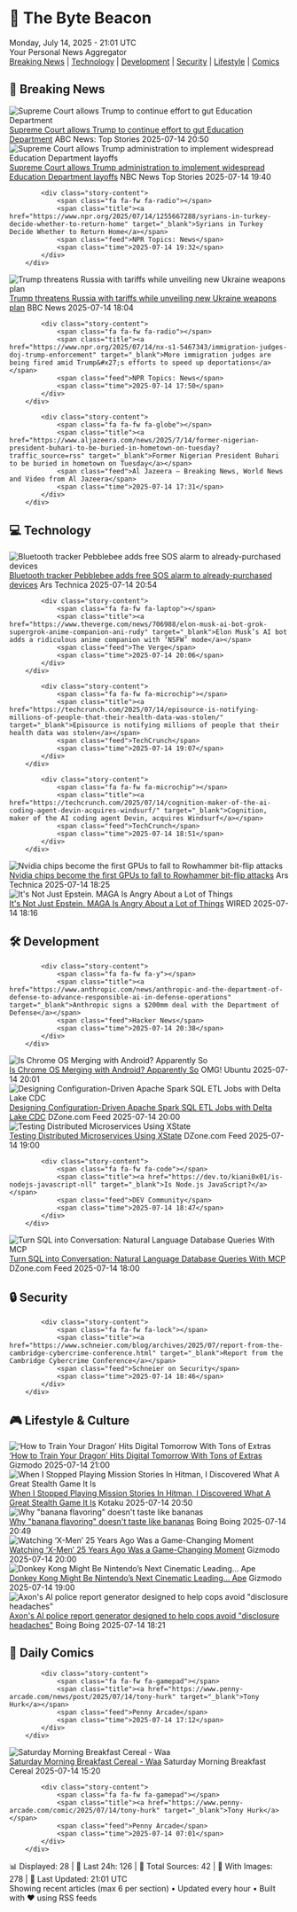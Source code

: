 <!-- Processing 54 RSS feeds at 2025-07-14 21:01:37 UTC -->
<!-- Processing: XKCD -->
<!-- Processing: Saturday Morning Breakfast Cereal -->
<!-- Processing: Penny Arcade -->
<!-- Processing: Poorly Drawn Lines -->
<!-- Processing: Cyanide & Happiness -->
<!-- Processing: Questionable Content -->
<!-- Processing: Girl Genius -->
<!-- Processing: Dinosaur Comics -->
<!-- Processing: CNN Top Stories -->
<!-- Processing: BBC World News -->
<!-- Processing: BBC Breaking News -->
<!-- Processing: Reuters World News -->
<!-- Processing: Associated Press Breaking -->
<!-- Processing: ABC News Breaking -->
<!-- Processing: NBC News Breaking -->
<!-- Processing: The Verge -->
<!-- Processing: Ars Technica -->
<!-- Processing: WIRED -->
<!-- Processing: Slashdot -->
<!-- Processing: Hacker News -->
<!-- Processing: Phoronix Linux News -->
<!-- Processing: It's FOSS -->
<!-- Error processing https://itsfoss.com/rss/: The read operation timed out -->
<!-- Processing: OMG! Ubuntu -->
<!-- Processing: Ubuntu Blog -->
<!-- Processing: GitHub Blog -->
<!-- Processing: DZone -->
<!-- Processing: Martin Fowler -->
<!-- Processing: Coding Horror -->
<!-- Processing: The Pragmatic Engineer -->
<!-- Processing: Gizmodo -->
<!-- Processing: Kotaku -->
<!-- Processing: Boing Boing -->
<!-- Processing: Krebs on Security -->
<!-- Generated 10 new posts out of 33 feeds processed -->
<div class="newspaper-header">
    <h1 class="newspaper-title">📰 The Byte Beacon</h1>
    <div class="newspaper-date">Monday, July 14, 2025 - 21:01 UTC</div>
    <div class="newspaper-subtitle">Your Personal News Aggregator</div>
</div>

<div class="newspaper-nav">
    <a href="#breaking">Breaking News</a> |
    <a href="#tech">Technology</a> |
    <a href="#dev">Development</a> |
    <a href="#security">Security</a> |
    <a href="#lifestyle">Lifestyle</a> |
    <a href="#webcomics">Comics</a>
</div>

<div class="news-section breaking-news" id="breaking">
<h2 class="section-header">🚨 Breaking News</h2>
<div class="stories-container">
<div class="story">
            <img src="https://s.abcnews.com/images/Politics/education-gty-er-250714_1752522483697_hpMain_4x3t_384.jpg" alt="Supreme Court allows Trump to continue effort to gut Education Department" class="story-image" loading="lazy" onerror="this.style.display='none'">
            <div class="story-content">
                <span class="fa fa-fw fa-tv"></span>
                <span class="title"><a href="https://abcnews.go.com/Politics/supreme-court-allows-trump-continue-effort-gut-education/story?id=123747924" target="_blank">Supreme Court allows Trump to continue effort to gut Education Department</a></span>
                <span class="feed">ABC News: Top Stories</span>
                <span class="time">2025-07-14 20:50</span>
            </div>
        </div>
<div class="story">
            <img src="https://media-cldnry.s-nbcnews.com/image/upload/t_fit_1500w/rockcms/2025-06/250606-Linda-McMahon-4-ew-1251p-28631a.jpg" alt="Supreme Court allows Trump administration to implement widespread Education Department layoffs" class="story-image" loading="lazy" onerror="this.style.display='none'">
            <div class="story-content">
                <span class="fa fa-fw fa-broadcast-tower"></span>
                <span class="title"><a href="https://www.nbcnews.com/politics/supreme-court/supreme-court-trump-administration-layoffs-education-department-rcna211450" target="_blank">Supreme Court allows Trump administration to implement widespread Education Department layoffs</a></span>
                <span class="feed">NBC News Top Stories</span>
                <span class="time">2025-07-14 19:40</span>
            </div>
        </div>
<div class="story">
            
            <div class="story-content">
                <span class="fa fa-fw fa-radio"></span>
                <span class="title"><a href="https://www.npr.org/2025/07/14/1255667288/syrians-in-turkey-decide-whether-to-return-home" target="_blank">Syrians in Turkey Decide Whether to Return Home</a></span>
                <span class="feed">NPR Topics: News</span>
                <span class="time">2025-07-14 19:32</span>
            </div>
        </div>
<div class="story">
            <img src="https://ichef.bbci.co.uk/ace/standard/240/cpsprodpb/6237/live/5aad4540-60d9-11f0-91b8-b32fbb96c188.jpg" alt="Trump threatens Russia with tariffs while unveiling new Ukraine weapons plan" class="story-image" loading="lazy" onerror="this.style.display='none'">
            <div class="story-content">
                <span class="fa fa-fw fa-earth-americas"></span>
                <span class="title"><a href="https://www.bbc.com/news/articles/czdv20v9lp1o" target="_blank">Trump threatens Russia with tariffs while unveiling new Ukraine weapons plan</a></span>
                <span class="feed">BBC News</span>
                <span class="time">2025-07-14 18:04</span>
            </div>
        </div>
<div class="story">
            
            <div class="story-content">
                <span class="fa fa-fw fa-radio"></span>
                <span class="title"><a href="https://www.npr.org/2025/07/14/nx-s1-5467343/immigration-judges-doj-trump-enforcement" target="_blank">More immigration judges are being fired amid Trump&#x27;s efforts to speed up deportations</a></span>
                <span class="feed">NPR Topics: News</span>
                <span class="time">2025-07-14 17:50</span>
            </div>
        </div>
<div class="story">
            
            <div class="story-content">
                <span class="fa fa-fw fa-globe"></span>
                <span class="title"><a href="https://www.aljazeera.com/news/2025/7/14/former-nigerian-president-buhari-to-be-buried-in-hometown-on-tuesday?traffic_source=rss" target="_blank">Former Nigerian President Buhari to be buried in hometown on Tuesday</a></span>
                <span class="feed">Al Jazeera – Breaking News, World News and Video from Al Jazeera</span>
                <span class="time">2025-07-14 17:31</span>
            </div>
        </div>
</div>
</div>
<div class="news-section tech-news" id="tech">
<h2 class="section-header">💻 Technology</h2>
<div class="stories-container">
<div class="story">
            <img src="https://cdn.arstechnica.net/wp-content/uploads/2025/07/Pebblebee-Clip-500x500-1752523315.jpg" alt="Bluetooth tracker Pebblebee adds free SOS alarm to already-purchased devices" class="story-image" loading="lazy" onerror="this.style.display='none'">
            <div class="story-content">
                <span class="fa fa-fw fa-cog"></span>
                <span class="title"><a href="https://arstechnica.com/gadgets/2025/07/bluetooth-tracker-pebblebee-adds-free-sos-alarm-to-already-purchased-devices/" target="_blank">Bluetooth tracker Pebblebee adds free SOS alarm to already-purchased devices</a></span>
                <span class="feed">Ars Technica</span>
                <span class="time">2025-07-14 20:54</span>
            </div>
        </div>
<div class="story">
            
            <div class="story-content">
                <span class="fa fa-fw fa-laptop"></span>
                <span class="title"><a href="https://www.theverge.com/news/706988/elon-musk-ai-bot-grok-supergrok-anime-companion-ani-rudy" target="_blank">Elon Musk’s AI bot adds a ridiculous anime companion with ‘NSFW’ mode</a></span>
                <span class="feed">The Verge</span>
                <span class="time">2025-07-14 20:06</span>
            </div>
        </div>
<div class="story">
            
            <div class="story-content">
                <span class="fa fa-fw fa-microchip"></span>
                <span class="title"><a href="https://techcrunch.com/2025/07/14/episource-is-notifying-millions-of-people-that-their-health-data-was-stolen/" target="_blank">Episource is notifying millions of people that their health data was stolen</a></span>
                <span class="feed">TechCrunch</span>
                <span class="time">2025-07-14 19:07</span>
            </div>
        </div>
<div class="story">
            
            <div class="story-content">
                <span class="fa fa-fw fa-microchip"></span>
                <span class="title"><a href="https://techcrunch.com/2025/07/14/cognition-maker-of-the-ai-coding-agent-devin-acquires-windsurf/" target="_blank">Cognition, maker of the AI coding agent Devin, acquires Windsurf</a></span>
                <span class="feed">TechCrunch</span>
                <span class="time">2025-07-14 18:51</span>
            </div>
        </div>
<div class="story">
            <img src="https://cdn.arstechnica.net/wp-content/uploads/2025/07/nvidia-rtx-a6000-500x500.jpeg" alt="Nvidia chips become the first GPUs to fall to Rowhammer bit-flip attacks" class="story-image" loading="lazy" onerror="this.style.display='none'">
            <div class="story-content">
                <span class="fa fa-fw fa-cog"></span>
                <span class="title"><a href="https://arstechnica.com/security/2025/07/nvidia-chips-become-the-first-gpus-to-fall-to-rowhammer-bit-flip-attacks/" target="_blank">Nvidia chips become the first GPUs to fall to Rowhammer bit-flip attacks</a></span>
                <span class="feed">Ars Technica</span>
                <span class="time">2025-07-14 18:25</span>
            </div>
        </div>
<div class="story">
            <img src="https://media.wired.com/photos/6874fc58441a8d428dd14933/master/pass/GettyImages-1229622995.jpg" alt="It&#x27;s Not Just Epstein. MAGA Is Angry About a Lot of Things" class="story-image" loading="lazy" onerror="this.style.display='none'">
            <div class="story-content">
                <span class="fa fa-fw fa-bolt"></span>
                <span class="title"><a href="https://www.wired.com/story/jeffrey-epstein-list-maga-angry-trump/" target="_blank">It&#x27;s Not Just Epstein. MAGA Is Angry About a Lot of Things</a></span>
                <span class="feed">WIRED</span>
                <span class="time">2025-07-14 18:16</span>
            </div>
        </div>
</div>
</div>
<div class="news-section dev-news" id="dev">
<h2 class="section-header">🛠️ Development</h2>
<div class="stories-container">
<div class="story">
            
            <div class="story-content">
                <span class="fa fa-fw fa-y"></span>
                <span class="title"><a href="https://www.anthropic.com/news/anthropic-and-the-department-of-defense-to-advance-responsible-ai-in-defense-operations" target="_blank">Anthropic signs a $200mm deal with the Department of Defense</a></span>
                <span class="feed">Hacker News</span>
                <span class="time">2025-07-14 20:38</span>
            </div>
        </div>
<div class="story">
            <img src="https://i0.wp.com/www.omgubuntu.co.uk/wp-content/uploads/2017/04/android-apps-on-linux.jpg?resize=406%2C232&amp;ssl=1" alt="Is Chrome OS Merging with Android? Apparently So" class="story-image" loading="lazy" onerror="this.style.display='none'">
            <div class="story-content">
                <span class="fa fa-fw fa-ubuntu"></span>
                <span class="title"><a href="https://www.omgubuntu.co.uk/2025/07/is-chrome-os-merging-with-android" target="_blank">Is Chrome OS Merging with Android? Apparently So</a></span>
                <span class="feed">OMG! Ubuntu</span>
                <span class="time">2025-07-14 20:01</span>
            </div>
        </div>
<div class="story">
            <img src="https://dz2cdn1.dzone.com/thumbnail?fid=18514930&w=600" alt="Designing Configuration-Driven Apache Spark SQL ETL Jobs with Delta Lake CDC" class="story-image" loading="lazy" onerror="this.style.display='none'">
            <div class="story-content">
                <span class="fa fa-fw fa-newspaper"></span>
                <span class="title"><a href="https://dzone.com/articles/config-driven-spark-sql-etl-delta-cdc" target="_blank">Designing Configuration-Driven Apache Spark SQL ETL Jobs with Delta Lake CDC</a></span>
                <span class="feed">DZone.com Feed</span>
                <span class="time">2025-07-14 20:00</span>
            </div>
        </div>
<div class="story">
            <img src="https://dz2cdn1.dzone.com/thumbnail?fid=18514870&w=600" alt="Testing Distributed Microservices Using XState" class="story-image" loading="lazy" onerror="this.style.display='none'">
            <div class="story-content">
                <span class="fa fa-fw fa-newspaper"></span>
                <span class="title"><a href="https://dzone.com/articles/testing-distributed-microservices-using-xstate" target="_blank">Testing Distributed Microservices Using XState</a></span>
                <span class="feed">DZone.com Feed</span>
                <span class="time">2025-07-14 19:00</span>
            </div>
        </div>
<div class="story">
            
            <div class="story-content">
                <span class="fa fa-fw fa-code"></span>
                <span class="title"><a href="https://dev.to/kiani0x01/is-nodejs-javascript-nll" target="_blank">Is Node.js JavaScript?</a></span>
                <span class="feed">DEV Community</span>
                <span class="time">2025-07-14 18:47</span>
            </div>
        </div>
<div class="story">
            <img src="https://dz2cdn1.dzone.com/thumbnail?fid=18511602&w=600" alt="Turn SQL into Conversation: Natural Language Database Queries With MCP" class="story-image" loading="lazy" onerror="this.style.display='none'">
            <div class="story-content">
                <span class="fa fa-fw fa-newspaper"></span>
                <span class="title"><a href="https://dzone.com/articles/natural-language-sql-queries-with-mcp" target="_blank">Turn SQL into Conversation: Natural Language Database Queries With MCP</a></span>
                <span class="feed">DZone.com Feed</span>
                <span class="time">2025-07-14 18:00</span>
            </div>
        </div>
</div>
</div>
<div class="news-section security-news" id="security">
<h2 class="section-header">🔒 Security</h2>
<div class="stories-container">
<div class="story">
            
            <div class="story-content">
                <span class="fa fa-fw fa-lock"></span>
                <span class="title"><a href="https://www.schneier.com/blog/archives/2025/07/report-from-the-cambridge-cybercrime-conference.html" target="_blank">Report from the Cambridge Cybercrime Conference</a></span>
                <span class="feed">Schneier on Security</span>
                <span class="time">2025-07-14 18:46</span>
            </div>
        </div>
</div>
</div>
<div class="news-section lifestyle-news" id="lifestyle">
<h2 class="section-header">🎮 Lifestyle & Culture</h2>
<div class="stories-container">
<div class="story">
            <img src="https://gizmodo.com/app/uploads/2025/07/HowToTrainYourDragon_homerelease.jpg" alt="‘How to Train Your Dragon’ Hits Digital Tomorrow With Tons of Extras" class="story-image" loading="lazy" onerror="this.style.display='none'">
            <div class="story-content">
                <span class="fa fa-fw fa-computer"></span>
                <span class="title"><a href="https://gizmodo.com/how-to-train-your-dragon-2025-home-release-date-streaming-2000628969" target="_blank">‘How to Train Your Dragon’ Hits Digital Tomorrow With Tons of Extras</a></span>
                <span class="feed">Gizmodo</span>
                <span class="time">2025-07-14 21:00</span>
            </div>
        </div>
<div class="story">
            <img src="https://i.kinja-img.com/image/upload/c_fit,q_80,w_636/348d5a68ae059e64666663ddc1e44c03.jpg" alt="When I Stopped Playing Mission Stories In Hitman, I Discovered What A Great Stealth Game It Is" class="story-image" loading="lazy" onerror="this.style.display='none'">
            <div class="story-content">
                <span class="fa fa-fw fa-gamepad"></span>
                <span class="title"><a href="https://kotaku.com/hitman-woa-stealth-metal-gear-splinter-cell-freelancer-1851786255" target="_blank">When I Stopped Playing Mission Stories In Hitman, I Discovered What A Great Stealth Game It Is</a></span>
                <span class="feed">Kotaku</span>
                <span class="time">2025-07-14 20:50</span>
            </div>
        </div>
<div class="story">
            <img src="https://i0.wp.com/boingboing.net/wp-content/uploads/2022/12/IMG_5640.jpg?fit=1266%2C1600&amp;quality=60&amp;ssl=1" alt="Why &quot;banana flavoring&quot; doesn&#x27;t taste like bananas" class="story-image" loading="lazy" onerror="this.style.display='none'">
            <div class="story-content">
                <span class="fa fa-fw fa-arrow-right"></span>
                <span class="title"><a href="https://boingboing.net/2025/07/14/why-banana-flavoring-doesnt-taste-like-bananas.html" target="_blank">Why &quot;banana flavoring&quot; doesn&#x27;t taste like bananas</a></span>
                <span class="feed">Boing Boing</span>
                <span class="time">2025-07-14 20:49</span>
            </div>
        </div>
<div class="story">
            <img src="https://gizmodo.com/app/uploads/2025/07/X-Men-2000.jpg" alt="Watching ‘X-Men’ 25 Years Ago Was a Game-Changing Moment" class="story-image" loading="lazy" onerror="this.style.display='none'">
            <div class="story-content">
                <span class="fa fa-fw fa-computer"></span>
                <span class="title"><a href="https://gizmodo.com/watching-x-men-25-years-ago-was-a-game-changing-moment-2000628928" target="_blank">Watching ‘X-Men’ 25 Years Ago Was a Game-Changing Moment</a></span>
                <span class="feed">Gizmodo</span>
                <span class="time">2025-07-14 20:00</span>
            </div>
        </div>
<div class="story">
            <img src="https://gizmodo.com/app/uploads/2025/07/Donkey-Kong-Bananza.jpg" alt="Donkey Kong Might Be Nintendo’s Next Cinematic Leading… Ape" class="story-image" loading="lazy" onerror="this.style.display='none'">
            <div class="story-content">
                <span class="fa fa-fw fa-computer"></span>
                <span class="title"><a href="https://gizmodo.com/donkey-kong-might-be-nintendos-next-cinematic-leading-ape-2000628973" target="_blank">Donkey Kong Might Be Nintendo’s Next Cinematic Leading… Ape</a></span>
                <span class="feed">Gizmodo</span>
                <span class="time">2025-07-14 19:00</span>
            </div>
        </div>
<div class="story">
            <img src="https://i0.wp.com/boingboing.net/wp-content/uploads/2024/03/shutterstock_406413301-scaled.jpg?fit=2560%2C1707&amp;quality=60&amp;ssl=1" alt="Axon&#x27;s AI police report generator designed to help cops avoid &quot;disclosure headaches&quot;" class="story-image" loading="lazy" onerror="this.style.display='none'">
            <div class="story-content">
                <span class="fa fa-fw fa-arrow-right"></span>
                <span class="title"><a href="https://boingboing.net/2025/07/14/axons-ai-police-report-generator-designed-to-help-cops-avoid-disclosure-headaches.html" target="_blank">Axon&#x27;s AI police report generator designed to help cops avoid &quot;disclosure headaches&quot;</a></span>
                <span class="feed">Boing Boing</span>
                <span class="time">2025-07-14 18:21</span>
            </div>
        </div>
</div>
</div>
<div class="news-section webcomics-section" id="webcomics">
<h2 class="section-header">🎨 Daily Comics</h2>
<div class="stories-container">
<div class="story">
            
            <div class="story-content">
                <span class="fa fa-fw fa-gamepad"></span>
                <span class="title"><a href="https://www.penny-arcade.com/news/post/2025/07/14/tony-hurk" target="_blank">Tony Hurk</a></span>
                <span class="feed">Penny Arcade</span>
                <span class="time">2025-07-14 17:12</span>
            </div>
        </div>
<div class="story">
            <img src="https://www.smbc-comics.com/comics/1752300579-20250714.png" alt="Saturday Morning Breakfast Cereal - Waa" class="story-image" loading="lazy" onerror="this.style.display='none'">
            <div class="story-content">
                <span class="fa fa-fw fa-smile"></span>
                <span class="title"><a href="https://www.smbc-comics.com/comic/waa" target="_blank">Saturday Morning Breakfast Cereal - Waa</a></span>
                <span class="feed">Saturday Morning Breakfast Cereal</span>
                <span class="time">2025-07-14 15:20</span>
            </div>
        </div>
<div class="story">
            
            <div class="story-content">
                <span class="fa fa-fw fa-gamepad"></span>
                <span class="title"><a href="https://www.penny-arcade.com/comic/2025/07/14/tony-hurk" target="_blank">Tony Hurk</a></span>
                <span class="feed">Penny Arcade</span>
                <span class="time">2025-07-14 07:01</span>
            </div>
        </div>
</div>
</div>

<div class="newspaper-footer">
    <div class="stats">
        📊 Displayed: 28 | 📅 Last 24h: 126 | 📡 Total Sources: 42 | 📸 With Images: 278 |
        🔄 Last Updated: 21:01 UTC
    </div>
    <div class="footer-note">
        Showing recent articles (max 6 per section) • Updated every hour • Built with ❤️ using RSS feeds
    </div>
</div>
